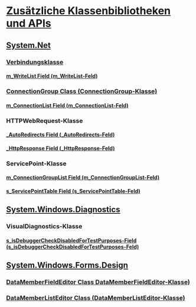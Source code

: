 # [Zusätzliche Klassenbibliotheken und APIs](index.md)
## [System.Net](xref:System.Net)
### [Verbindungsklasse](connection.md)
#### [m_WriteList Field (m_WriteList-Feld)](m_writelist.md)
### [ConnectionGroup Class (ConnectionGroup-Klasse)](connectiongroup.md)
#### [m_ConnectionList Field (m_ConnectionList-Feld)](m_connectionlist.md)
### HTTPWebRequest-Klasse
#### [_AutoRedirects Field (_AutoRedirects-Feld)](_autoredirects.md)
#### [_HttpResponse Field (_HttpResponse-Feld)](_httpresponse.md)
### ServicePoint-Klasse
#### [m_ConnectionGroupList Field (m_ConnectionGroupList-Feld)](m_connectiongrouplist.md)
#### [s_ServicePointTable Field (s_ServicePointTable-Feld)](s_servicepointtable.md)
## [System.Windows.Diagnostics](xref:System.Windows.Diagnostics)
### VisualDiagnostics-Klasse
#### [s_isDebuggerCheckDisabledForTestPurposes-Field (s_isDebuggerCheckDisabledForTestPurposes-Feld)](s-isdebuggercheckdisabledfortestpurposes-field.md)
## [System.Windows.Forms.Design](xref:System.Windows.Forms.Design)
### [DataMemberFieldEditor Class DataMemberFieldEditor-Klasse)](datamemberfieldeditor-class.md)
### [DataMemberListEditor Class (DataMemberListEditor-Klasse)](datamemberlisteditor-class.md)
